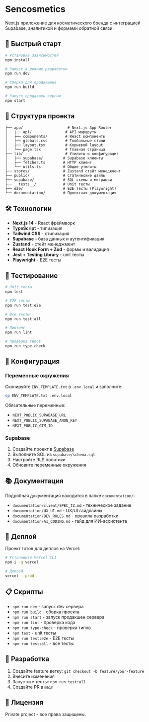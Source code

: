 # Sencosmetics

Next.js приложение для косметического бренда с интеграцией Supabase, аналитикой и формами обратной связи.

## 🚀 Быстрый старт

```bash
# Установка зависимостей
npm install

# Запуск в режиме разработки
npm run dev

# Сборка для продакшена
npm run build

# Запуск продакшен версии
npm start
```

## 📁 Структура проекта

```
├── app/                    # Next.js App Router
│   ├── api/               # API маршруты
│   ├── components/        # React компоненты
│   ├── globals.css        # Глобальные стили
│   ├── layout.tsx         # Корневой layout
│   └── page.tsx           # Главная страница
├── lib/                   # Утилиты и конфигурация
│   ├── supabase/         # Supabase клиенты
│   ├── fetcher.ts        # HTTP клиент
│   └── utils.ts          # Общие утилиты
├── stores/               # Zustand стейт менеджмент
├── public/               # Статические файлы
├── supabase/             # SQL схемы и миграции
├── __tests__/            # Unit тесты
├── e2e/                  # E2E тесты (Playwright)
└── documentation/        # Проектная документация
```

## 🛠 Технологии

- **Next.js 14** - React фреймворк
- **TypeScript** - типизация
- **Tailwind CSS** - стилизация
- **Supabase** - база данных и аутентификация
- **Zustand** - стейт менеджмент
- **React Hook Form + Zod** - формы и валидация
- **Jest + Testing Library** - unit тесты
- **Playwright** - E2E тесты

## 🧪 Тестирование

```bash
# Unit тесты
npm test

# E2E тесты
npm run test:e2e

# Все тесты
npm run test:all

# Линтинг
npm run lint

# Проверка типов
npm run type-check
```

## 🔧 Конфигурация

### Переменные окружения

Скопируйте `ENV_TEMPLATE.txt` в `.env.local` и заполните:

```bash
cp ENV_TEMPLATE.txt .env.local
```

Обязательные переменные:
- `NEXT_PUBLIC_SUPABASE_URL`
- `NEXT_PUBLIC_SUPABASE_ANON_KEY`
- `NEXT_PUBLIC_GTM_ID`

### Supabase

1. Создайте проект в [Supabase](https://supabase.com)
2. Выполните SQL из `supabase/schema.sql`
3. Настройте RLS политики
4. Обновите переменные окружения

## 📚 Документация

Подробная документация находится в папке `documentation/`:

- `documentation/client/SPEC_TZ.md` - техническое задание
- `documentation/UX_UI.md` - UX/UI гайдлайны
- `documentation/DEV_RULES.md` - правила разработки
- `documentation/AI_CODING.md` - гайд для ИИ-ассистента

## 🚀 Деплой

Проект готов для деплоя на Vercel:

```bash
# Установите Vercel CLI
npm i -g vercel

# Деплой
vercel --prod
```

## 📋 Скрипты

- `npm run dev` - запуск dev сервера
- `npm run build` - сборка проекта
- `npm run start` - запуск продакшен сервера
- `npm run lint` - проверка кода
- `npm run type-check` - проверка типов
- `npm test` - unit тесты
- `npm run test:e2e` - E2E тесты
- `npm run test:all` - все тесты

## 🤝 Разработка

1. Создайте feature ветку: `git checkout -b feature/your-feature`
2. Внесите изменения
3. Запустите тесты: `npm run test:all`
4. Создайте PR в `main`

## 📄 Лицензия

Private project - все права защищены.

